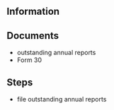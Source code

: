 ## Information


## Documents
- outstanding annual reports
- Form 30

## Steps
- file outstanding annual reports

